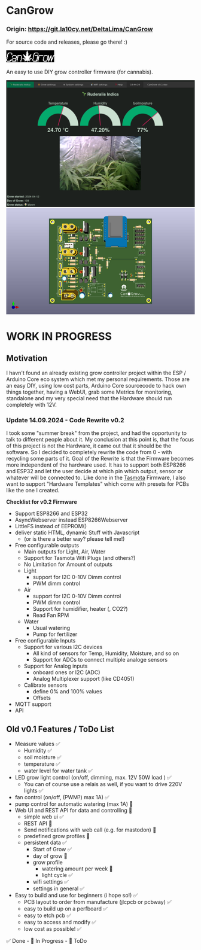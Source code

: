 # CanGrow

### Origin: https://git.la10cy.net/DeltaLima/CanGrow
For source code and releases, please go there! :)

![CanGrowLogo](CanGrow_Logo.png)


An easy to use DIY grow controller firmware (for cannabis).

![Screenshot_WebUI_root.png](Screenshot_WebUI_root.png)
![CanGrow_PCB_Front.png](CanGrow_PCB_Front_small.png)

# WORK IN PROGRESS

## Motivation
I havn't found an already existing grow controller project within the ESP / Arduino Core eco system which 
met my personal requirements. 
Those are an easy DIY, using low cost parts, Arduino Core sourcecode to hack own things together, having a WebUI, grab some Metrics for monitoring, standalone and my very special need that the Hardware should run completely with 12V. 

### Update 14.09.2024 - Code Rewrite v0.2

I took some "summer break" from the project, and had the opportunity to talk to different people about it.
My conclusion at this point is, that the focus of this project is not the Hardware, it came out that it should be the software.
So I decided to completely rewrite the code from 0 - with recycling some parts of it. 
Goal of the Rewrite is that the Firmware becomes more independent of the hardware used. It has to support both ESP8266 and ESP32 
and let the user decide at which pin which output, sensor or whatever will be connected to. Like done in the [Tasmota](https://github.com/arendst/Tasmota) Firmware, I also want to support "Hardware Templates" which come with presets for PCBs like the one I created.

**Checklist for v0.2 Firmware**
- Support ESP8266 and ESP32 
- AsyncWebserver instead ESP8266Webserver
- LittleFS instead of EEPROM()
- deliver static HTML, dynamic Stuff with Javascript
  - (or is there a better way? please tell me!)
- Free configurable outputs
  - Main outputs for Light, Air, Water 
  - Support for Tasmota Wifi Plugs (and others?)
  - No Limitation for Amount of outputs 
  - Light
    - support for I2C 0-10V Dimm control
    - PWM dimm control
  - Air
    - support for I2C 0-10V Dimm control
    - PWM dimm control
    - Support for humidifier, heater (, CO2?)
    - Read Fan RPM
  - Water
    - Usual watering
    - Pump for fertilizer
- Free configurable Inputs
  - Support for various I2C devices
    - All kind of sensors for Temp, Humidity, Moisture, and so on
    - Support for ADCs to connect multiple analoge sensors
  - Support for Analog inputs
    - onboard ones or I2C (ADC)
    - Analog Multiplexer support (like CD4051)
  - Calibrate sensors 
    - define 0% and 100% values
    - Offsets
- MQTT support
- API

  
  
## Old v0.1 Features / ToDo List

- Measure values :white_check_mark:
  - Humidity :white_check_mark:
  - soil moisture :white_check_mark: 
  - temperature :white_check_mark:
  - water level for water tank :white_check_mark:
- LED grow light control (on/off, dimming, max. 12V 50W load ) :white_check_mark:
  - You can of course use a relais as well, if you want to drive 220V lights :white_check_mark:
- fan control (on/off, (PWM?) max 1A) :white_check_mark:
- pump control for automatic watering (max 1A) :large_blue_circle:
- Web UI and REST API for data and controlling :large_blue_circle:
  - simple web ui :white_check_mark:
  - REST API :large_blue_circle:
  - Send notifications with web call (e.g. for mastodon) :red_circle:
  - predefined grow profiles :large_blue_circle:
  - persistent data :white_check_mark:
    - Start of Grow :white_check_mark:
    - day of grow :large_blue_circle:
    - grow profile 
      - watering amount per week :large_blue_circle:
      - light cycle :white_check_mark:
    - wifi settings :white_check_mark:
    - settings in general :white_check_mark:
- Easy to build and use for beginners (i hope so!) :white_check_mark:
  - PCB layout to order from manufacture (jlcpcb or pcbway) :white_check_mark:
  - easy to build up on a perfboard :white_check_mark:
  - easy to etch pcb :white_check_mark:
  - easy to access and modify :white_check_mark:
  - low cost as possible! :white_check_mark:

:white_check_mark: Done - :large_blue_circle: In Progress - :red_circle: ToDo
